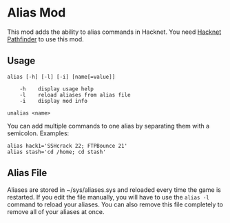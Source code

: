 # Alias Mod
This mod adds the ability to alias commands in Hacknet. You need [Hacknet Pathfinder](https://github.com/Arkhist/Hacknet-Pathfinder/releases) to use this mod.

## Usage

    alias [-h] [-l] [-i] [name[=value]]
    
        -h    display usage help
        -l    reload aliases from alias file
        -i    display mod info

    unalias <name>

You can add multiple commands to one alias by separating them with a semicolon. Examples:

    alias hack1='SSHcrack 22; FTPBounce 21'
    alias stash='cd /home; cd stash'

## Alias File
Aliases are stored in ~/sys/aliases.sys and reloaded every time the game is restarted. If you edit the file manually, you will have to use the `alias -l` command to reload your aliases. You can also remove this file completely to remove all of your aliases at once.
